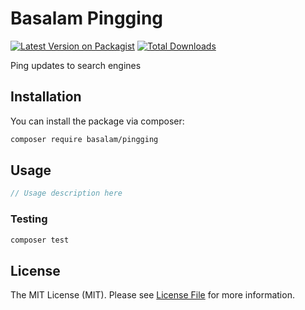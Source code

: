 # Basalam Pingging

[![Latest Version on Packagist](https://img.shields.io/packagist/v/basalam-dev/pingging.svg?style=flat-square)](https://packagist.org/packages/basalam/pingging)
[![Total Downloads](https://img.shields.io/packagist/dt/basalam-dev/pingging.svg?style=flat-square)](https://packagist.org/packages/basalam/pingging)

Ping updates to search engines

## Installation

You can install the package via composer:

```bash
composer require basalam/pingging
```

## Usage

``` php
// Usage description here
```

### Testing

``` bash
composer test
```

## License

The MIT License (MIT). Please see [License File](LICENSE.md) for more information.
